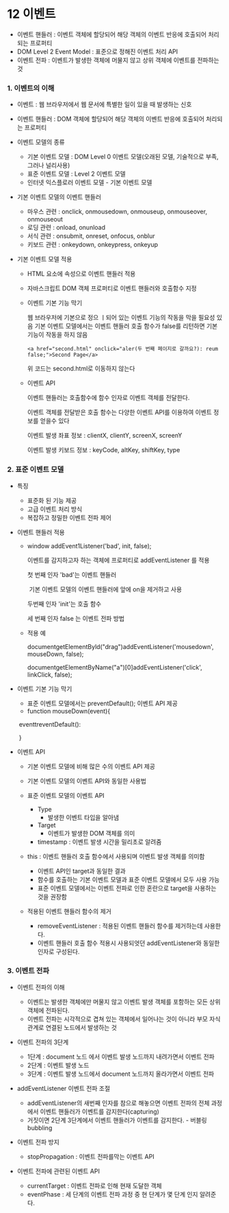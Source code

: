 # 12 이벤트

- 이벤트 핸들러 : 이벤트 객체에 할당되어 해당 객체의 이벤트 반응에 호출되어 처리되는 프로퍼티
- DOM Level 2 Event Model : 표준으로 정해진 이벤트 처리 API
- 이벤트 전파 : 이벤트가 발생한 객체에 머물지 않고 상위 객체에 이벤트를 전파하는 것



### 1. 이벤트의 이해

- 이벤트 : 웹 브라우저에서 웹 문서에 특별한 일이 있을 때 발생하는 신호

- 이벤트 핸들러 : DOM 객체에 할당되어 해당 객체의 이벤트 반응에 호출되어 처리되는 프로퍼티

- 이벤트 모델의 종류

  - 기본 이벤트 모델 : DOM Level 0 이벤트 모델(오래된 모델, 기술적으로 부족, 그러나 널리사용)
  - 표준 이벤트 모델 : Level 2 이벤트 모델
  - 인터넷 익스플로러 이벤트 모델 - 기본 이벤트 모델

  

- 기본 이벤트 모델의 이벤트 핸들러
  - 마우스 관련 : onclick, onmousedown, onmouseup, onmouseover, onmouseout
  - 로딩 관련 : onload, onunload
  - 서식 관련 : onsubmit, onreset, onfocus, onblur
  - 키보드 관련 : onkeydown, onkeypress, onkeyup

- 기본 이벤트 모델 적용

  - HTML 요소에 속성으로 이벤트 핸들러 적용

  - 자바스크립트 DOM 객체 프로퍼티로 이벤트 핸들러와 호출함수 지정

  - 이벤트 기본 기능 막기

    웹 브라우저에 기본으로 정으 ㅣ되어 있는 이벤트 기능의 작동을 막을 필요성 있음 기본 이벤트 모델에서는 이벤트 핸들러 호출 함수가 false를 리턴하면 기본 기능이 작동을 하지 않음

    `<a href="second.html" onclick="aler(두 번째 페이지로 갈까요?): reum false;">Second Page</a>`

    위 코드는 second.html로 이동하지 않는다

  - 이벤트 API

    이벤트 핸들러는 호출함수에 함수 인자로 이벤트 객체를 전달한다.

    이벤트 객체를 전달받은 호출 함수는 다양한 이벤트 API를 이용하여 이벤트 정보를 얻을수 있다

    이벤트 발생 좌표 정보 : clientX, clientY, screenX, screenY

    이벤트 발생 키보드 정보 : keyCode, altKey, shiftKey, type



### 2. 표준 이벤트 모델

- 특징

  - 표준화 된 기능 제공
  - 고급 이벤트 처리 방식
  - 복잡하고 정밀한 이벤트 전파 제어

- 이벤트 핸들러 적용

  - window addEvent1Listener('bad', init, false);

    이벤트를 감지하고자 하는 객체에 프로퍼티로 addEventListener 를 적용

    첫 번째 인자 'bad'는 이벤트 핸들러

    ​	기본 이벤트 모델의 이벤트 핸들러에 앞에 on을 제거하고 사용

    두번째 인자 'init'는 호출 함수

    세 번째 인자 false 는 이벤트 전파 방법

  - 적용 예

    documentgetElementByld("drag")addEventListener('mousedown', mouseDown, false);

    documentgetElementByName("a")[0]addEventListener('click', linkClick, false);

- 이벤트 기본 기능 막기

  - 표준 이벤트 모델에서는 preventDefault(); 이벤트 API 제공
  - function mouseDown(event){

  ​				eventtreventDefault():

  ​			}		

- 이벤트 API

  - 기본 이벤트 모델에 비해 많은 수의 이벤트 API 제공
  - 기본 이벤트 모델의 이벤트 API와 동일한 사용법
  - 표준 이벤트 모델의 이벤트 API
    - Type
      - 발생한 이벤트 타입을 알아냄
    - Target
      - 이벤트가 발생한 DOM 객체를 의미
    - timestamp : 이벤트 발생 시간을 밀리초로 알려줌
  - this : 이벤트 핸들러 호출 함수에서 사용되며 이벤트 발생 객체를 의미함
    - 이벤트 API인 target과 동일한 결과
    - 함수를 호출하는 기본 이벤트 모델과 표준 이벤트 모델에서 모두 사용 가능
    - 표준 이벤트 모델에서는 이벤트 전파로 인한 혼란으로 target을 사용하는 것을 권장함

  - 적용된 이벤트 핸들러 함수의 제거
    - removeEventListener : 적용된 이벤트 핸들러 함수를 제거하는데 사용한다.
    - 이벤트 핸들러 호출 함수 적용시 사용되엇던 addEventListener와 동일한 인자로 구성된다.



### 3. 이벤트 전파

- 이벤트 전파의 이해
  - 이벤트는 발생한 객체에만 머물지 않고 이벤트 발생 객체를 포함하는 모든 상위 객체에 전파된다.
  - 이벤트 전파는 시각적으로 겹쳐 있는 객체에서 일어나는 것이 아니라 부모 자식 관계로 연결된 노드에서 발생하는 것
- 이벤트 전파의 3단계
  - 1단계 : document 노드 에서 이벤트 발생 노드까지 내려가면서 이벤트 전파
  - 2단계 : 이벤트 발생 노드
  - 3단계 : 이벤트 발생 노드에서 document 노드까지 올라가면서 이벤트 전파
- addEventListener 이벤트 전파 조절
  - addEventListener의 새번째 인자를 참으로 해놓으면 이벤트 전파의 전체 과정에서 이벤트 핸들러가 이벤트를 감지한다(capturing)
  - 거짓이면 2단계 3단계에서 이벤트 핸들러가 이벤트를 감지한다. - 버블링 bubbling

- 이벤트 전파 방지
  - stopPropagation : 이벤트 전파를막는 이벤트 API

- 이벤트 전파에 관련된 이벤트 API

  - currentTarget : 이벤트 전파로 인해 현재 도달한 객체
  - eventPhase : 세 단계의 이벤트 전파 과정 중 현 단계가 몇 단계 인지 알려준다.

  